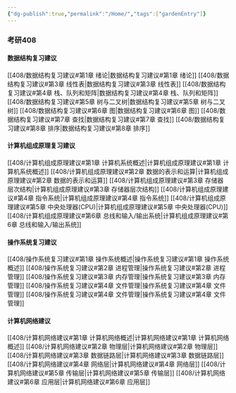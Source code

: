 ```yaml
---
{"dg-publish":true,"permalink":"/Home/","tags":["gardenEntry"]}
---
```


### 考研408
#### 数据结构复习建议
[[408/数据结构复习建议#第1章 绪论\|数据结构复习建议#第1章 绪论]]
[[408/数据结构复习建议#第3章 线性表\|数据结构复习建议#第3章 线性表]]
[[408/数据结构复习建议#第4章 栈、队列和矩阵\|数据结构复习建议#第4章 栈、队列和矩阵]]
[[408/数据结构复习建议#第5章 树与二叉树\|数据结构复习建议#第5章 树与二叉树]]
[[408/数据结构复习建议#第6章 图\|数据结构复习建议#第6章 图]]
[[408/数据结构复习建议#第7章 查找\|数据结构复习建议#第7章 查找]]
[[408/数据结构复习建议#第8章 排序\|数据结构复习建议#第8章 排序]]

#### 计算机组成原理复习建议
[[408/计算机组成原理建议#第1章 计算机系统概述\|计算机组成原理建议#第1章 计算机系统概述]]
[[408/计算机组成原理建议#第2章 数据的表示和运算\|计算机组成原理建议#第2章 数据的表示和运算]]
[[408/计算机组成原理建议#第3章 存储器层次结构\|计算机组成原理建议#第3章 存储器层次结构]]
[[408/计算机组成原理建议#第4章 指令系统\|计算机组成原理建议#第4章 指令系统]]
[[408/计算机组成原理建议#第5章 中央处理器(CPU)\|计算机组成原理建议#第5章 中央处理器(CPU)]]
[[408/计算机组成原理建议#第6章 总线和输入/输出系统\|计算机组成原理建议#第6章 总线和输入/输出系统]]

#### 操作系统复习建议
[[408/操作系统复习建议#第1章 操作系统概述\|操作系统复习建议#第1章 操作系统概述]]
[[408/操作系统复习建议#第2章 进程管理\|操作系统复习建议#第2章 进程管理]]
[[408/操作系统复习建议#第3章 内存管理\|操作系统复习建议#第3章 内存管理]]
[[408/操作系统复习建议#第4章 文件管理\|操作系统复习建议#第4章 文件管理]]
[[408/操作系统复习建议#第4章 文件管理\|操作系统复习建议#第4章 文件管理]]
#### 计算机网络建议
[[408/计算机网络建议#第1章 计算机网络概述\|计算机网络建议#第1章 计算机网络概述]]
[[408/计算机网络建议#第2章 物理层\|计算机网络建议#第2章 物理层]]
[[408/计算机网络建议#第3章 数据链路层\|计算机网络建议#第3章 数据链路层]]
[[408/计算机网络建议#第4章 网络层\|计算机网络建议#第4章 网络层]]
[[408/计算机网络建议#第5章 传输层\|计算机网络建议#第5章 传输层]]
[[408/计算机网络建议#第6章 应用层\|计算机网络建议#第6章 应用层]]

